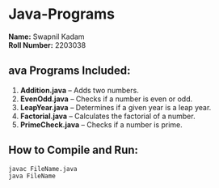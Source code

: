 # Java-Programs

**Name:** Swapnil Kadam  
**Roll Number:** 2203038

## ava Programs Included:

1. **Addition.java** – Adds two numbers.
2. **EvenOdd.java** – Checks if a number is even or odd.
3. **LeapYear.java** – Determines if a given year is a leap year.
4. **Factorial.java** – Calculates the factorial of a number.
5. **PrimeCheck.java** – Checks if a number is prime.

## How to Compile and Run:

```
javac FileName.java
java FileName
```

